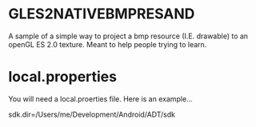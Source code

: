 GLES2NATIVEBMPRESAND
====================

A sample of a simple way to project a bmp resource (I.E. drawable) to an openGL ES 2.0 texture. Meant to help people trying to learn.


local.properties
================

You will need a local.proerties file. Here is an example...

sdk.dir=/Users/me/Development/Android/ADT/sdk

